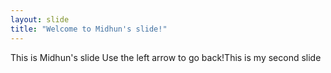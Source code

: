 ```yaml
---
layout: slide
title: "Welcome to Midhun's slide!"
---
```

This is Midhun's slide
Use the left arrow to go back!This is my second slide
